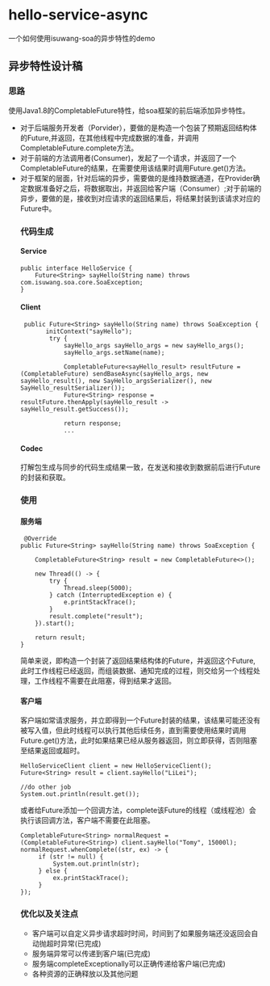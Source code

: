 # hello-service-async

一个如何使用isuwang-soa的异步特性的demo

## 异步特性设计稿

### 思路

使用Java1.8的CompletableFuture特性，给soa框架的前后端添加异步特性。
* 对于后端服务开发者（Porvider），要做的是构造一个包装了预期返回结构体的Future,并返回，在其他线程中完成数据的准备，并调用CompletableFuture.complete方法。
* 对于前端的方法调用者(Consumer)，发起了一个请求，并返回了一个CompletableFuture<Object>的结果，在需要使用该结果时调用Future.get()方法。
* 对于框架的层面，针对后端的异步，需要做的是维持数据通道，在Provider确定数据准备好之后，将数据取出，并返回给客户端（Consumer）;对于前端的异步，要做的是，接收到对应请求的返回结果后，将结果封装到该请求对应的Future中。

### 代码生成

#### Service
````
public interface HelloService {
    Future<String> sayHello(String name) throws com.isuwang.soa.core.SoaException;
}
````

#### Client
```
 public Future<String> sayHello(String name) throws SoaException {
       initContext("sayHello");
        try {
            sayHello_args sayHello_args = new sayHello_args();
            sayHello_args.setName(name);

            CompletableFuture<sayHello_result> resultFuture = (CompletableFuture) sendBaseAsync(sayHello_args, new sayHello_result(), new SayHello_argsSerializer(), new SayHello_resultSerializer());
            Future<String> response = resultFuture.thenApply(sayHello_result -> sayHello_result.getSuccess());

            return response;
            ...
```

#### Codec
打解包生成与同步的代码生成结果一致，在发送和接收到数据前后进行Future的封装和获取。

### 使用

#### 服务端
```
 @Override
public Future<String> sayHello(String name) throws SoaException {

    CompletableFuture<String> result = new CompletableFuture<>();

    new Thread(() -> {
        try {
            Thread.sleep(5000);
        } catch (InterruptedException e) {
            e.printStackTrace();
        }
        result.complete("result");
    }).start();

    return result;
}
```
简单来说，即构造一个封装了返回结果结构体的Future，并返回这个Future,此时工作线程已经返回，而组装数据、通知完成的过程，则交给另一个线程处理，工作线程不需要在此阻塞，得到结果才返回。

#### 客户端
客户端如常请求服务，并立即得到一个Future封装的结果，该结果可能还没有被写入值，但此时线程可以执行其他后续任务，直到需要使用结果时调用Future.get()方法，此时如果结果已经从服务器返回，则立即获得，否则阻塞至结果返回或超时。
```
HelloServiceClient client = new HelloServiceClient();
Future<String> result = client.sayHello("LiLei");

//do other job
System.out.println(result.get());
```
或者给Future添加一个回调方法，complete该Future的线程（或线程池）会执行该回调方法，客户端不需要在此阻塞。
```   
CompletableFuture<String> normalRequest = (CompletableFuture<String>) client.sayHello("Tomy", 15000l);
normalRequest.whenComplete((str, ex) -> {
     if (str != null) {
         System.out.println(str);
     } else {
         ex.printStackTrace();
     }
});
```

### 优化以及关注点

* 客户端可以自定义异步请求超时时间，时间到了如果服务端还没返回会自动抛超时异常(已完成)
* 服务端异常可以传递到客户端(已完成)
* 服务端completeExceptionally可以正确传递给客户端(已完成)
* 各种资源的正确释放以及其他问题